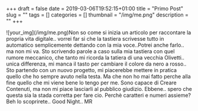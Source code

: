 +++
draft = false
date = 2019-03-06T19:52:15+01:00
title = "Primo Post"
slug = ""
tags = []
categories = []
thumbnail = "/img/me.png"
description = ""
+++
<DIV  style="float:left;">![your_img](/img/me.png)</DIV>
Non so come si inizia un articolo per raccontare la propria vita digitale.. vorrei far si che la tastiera scrivesse tutto in automatico semplicemente dettando con la mia voce..Potrei anche farlo.. ma non  mi va. Sto scrivendo parole a caso sulla mia tastiera con quel rumore meccanico, che tanto mi ricorda la tatiera di una vecchia Olivetti.. unica differenza, mi manca il tasto per cambiare il colore da nero a rosso..
Sto partendo con un nuovo progetto, mi piacerebbe mettere in pratica quello che ho sempre avuto nella testa. Ma che non ho mai fatto perche alla fine quello che mi viene bene lo tengo per me. Sono capace di Creare Contenuti, ma non mi piace lasciarli al pubblico giudizio. Ebbene.. spero che questa sia la stada corretta per fare cio.
Perchè caratteri e numeri assieme? Beh lo scoprirete..
Good Night..
MR
</DIV>
